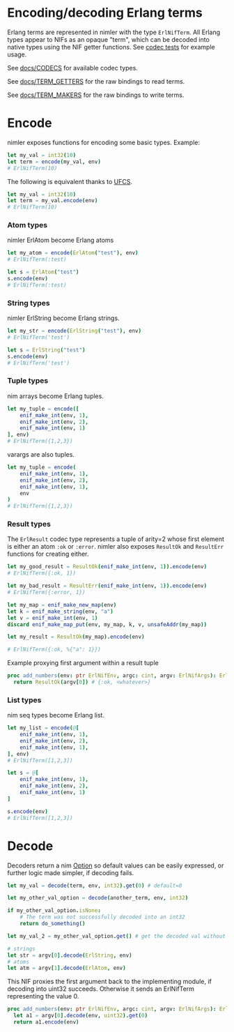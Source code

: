 # Encoding/decoding Erlang terms

Erlang terms are represented in nimler with the type `ErlNifTerm`. All Erlang types appear to NIFs as an opaque "term", which can be decoded into native types using the NIF getter functions. See [codec tests](https://github.com/wltsmrz/nimler/tree/master/tests/codec) for example usage.

See [docs/CODECS](CODECS.md) for available codec types.

See [docs/TERM_GETTERS](TERM_GETTERS.md) for the raw bindings to read terms.

See [docs/TERM_MAKERS](TERM_MAKERS.md) for the raw bindings to write terms.

# Encode

nimler exposes functions for encoding some basic types. Example:

```nim
let my_val = int32(10)
let term = encode(my_val, env)
# ErlNifTerm(10)
```

The following is equivalent thanks to [UFCS](https://en.wikipedia.org/wiki/Uniform_Function_Call_Syntax).

```nim
let my_val = int32(10)
let term = my_val.encode(env)
# ErlNifTerm(10)
```

### Atom types

nimler ErlAtom  become Erlang atoms

```nim
let my_atom = encode(ErlAtom("test"), env)
# ErlNifTerm(:test)

let s = ErlAtom("test")
s.encode(env)
# ErlNifTerm(:test)
```

### String types

nimler ErlString become Erlang strings.

```nim
let my_str = encode(ErlString("test"), env)
# ErlNifTerm('test')

let s = ErlString("test")
s.encode(env)
# ErlNifTerm('test')
```

### Tuple types

nim arrays become Erlang tuples.

```nim
let my_tuple = encode([
    enif_make_int(env, 1),
    enif_make_int(env, 2),
    enif_make_int(env, 1)
], env)
# ErlNifTerm({1,2,3})
```

varargs are also tuples.

```nim
let my_tuple = encode(
    enif_make_int(env, 1),
    enif_make_int(env, 2),
    enif_make_int(env, 1),
    env
)
# ErlNifTerm({1,2,3})
```

### Result types

The `ErlResult` codec type represents a tuple of arity=2 whose first element is either an atom `:ok` or `:error`. nimler also exposes `ResultOk` and `ResultErr` functions for creating either.

```nim
let my_good_result = ResultOk(enif_make_int(env, 1)).encode(env)
# ErlNifTerm({:ok, 1})

let my_bad_result = ResultErr(enif_make_int(env, 1)).encode(env)
# ErlNifTerm({:error, 1})

let my_map = enif_make_new_map(env)
let k = enif_make_string(env, "a")
let v = enif_make_int(env, 1)
discard enif_make_map_put(env, my_map, k, v, unsafeAddr(my_map))

let my_result = ResultOk(my_map).encode(env)

# ErlNifTerm({:ok, %{"a": 1}})
```

Example proxying first argument within a result tuple

```nim
proc add_numbers(env: ptr ErlNifEnv, argc: cint, argv: ErlNifArgs): ErlNifTerm =
  return ResultOk(argv[0]) # {:ok, <whatever>}
```

### List types

nim seq types become Erlang list.

```nim
let my_list = encode(@[
    enif_make_int(env, 1),
    enif_make_int(env, 2),
    enif_make_int(env, 1),
], env)
# ErlNifTerm([1,2,3])

let s = @[
    enif_make_int(env, 1),
    enif_make_int(env, 2),
    enif_make_int(env, 1)
]

s.encode(env)
# ErlNifTerm([1,2,3])
```

# Decode

Decoders return a nim [Option](https://nim-lang.org/docs/options.html) so default values can be easily expressed, or further logic made simpler, if decoding fails.

```nim
let my_val = decode(term, env, int32).get(0) # default=0

let my_other_val_option = decode(another_term, env, int32)

if my_other_val_option.isNone:
    # The term was not successfully decoded into an int32
    return do_something()

let my_val_2 = my_other_val_option.get() # get the decoded val without default

# strings
let str = argv[0].decode(ErlString, env)
# atoms
let atm = argv[1].decode(ErlAtom, env)
```

This NIF proxies the first argument back to the implementing module, if decoding into uint32 succeeds. Otherwise it sends an ErlNifTerm representing the value 0.

```nim
proc add_numbers(env: ptr ErlNifEnv, argc: cint, argv: ErlNifArgs): ErlNifTerm =
  let a1 = argv[0].decode(env, uint32).get(0)
  return a1.encode(env)
```
